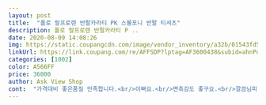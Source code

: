```yaml
---
layout: post 
title:  "폴로 랄프로렌 반팔카라티 PK 스몰포니 반팔 티셔츠" 
description: 폴로 랄프로렌 반팔카라티 P ..
date: 2020-08-09 14:08:26 
img: https://static.coupangcdn.com/image/vendor_inventory/a32b/01543fd595f00493db7ec5823ff90dee4c51538517ffa5912c109e6ee6ee.jpg 
linkUrl: https://link.coupang.com/re/AFFSDP?lptag=AF3600438&subid=ahnPublicAsk&pageKey=1728508539&itemId=2941599274&vendorItemId=70930158948&traceid=V0-113-1e3c8c0580fe595c 
categories: [1002] 
color: A566FF 
price: 36000 
author: Ask View Shop 
cont:  "가격대비 좋은품질 만족합니다.<br/>이뻐요.<br/>면촉감도 좋구요.<br/>깔끔님피ㄹ 굿<br/>가격이저렴해서 좀 걱정햇는데<br/>그냥 정품같네요<br/>재구매 할게요<br/>정사이즈 보다 아주 살짝 작은 듯 합니다.<br/> 가성비 좋습니다 마감도 괜찮구요.<br/><br/>퀄리티 엄지척<br/>" 
---
```

